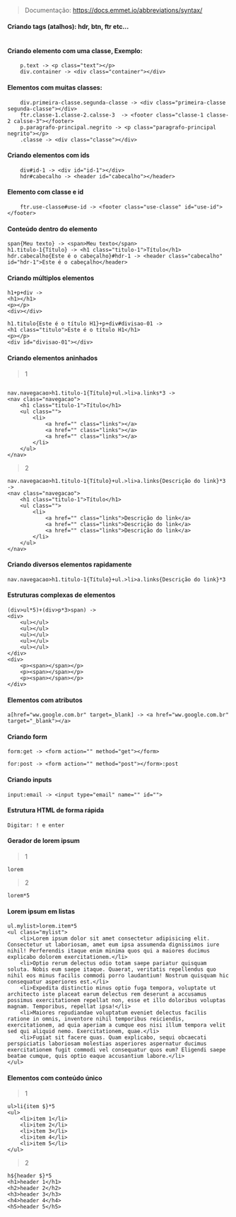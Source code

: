 > Documentação: https://docs.emmet.io/abbreviations/syntax/

#### Criando tags (atalhos): hdr, btn, ftr etc...
````

````
#### Criando elemento com uma classe, Exemplo:
````
    p.text -> <p class="text"></p>
    div.container -> <div class="container"></div>
````

#### Elementos com muitas classes:
````
    div.primeira-classe.segunda-classe -> <div class="primeira-classe segunda-classe"></div>
    ftr.classe-1.classe-2.calsse-3  -> <footer class="classe-1 classe-2 calsse-3"></footer>
    p.paragrafo-principal.negrito -> <p class="paragrafo-principal negrito"></p>
    .classe -> <div class="classe"></div>
````

#### Criando elementos com ids
````
    div#id-1 -> <div id="id-1"></div>
    hdr#cabecalho -> <header id="cabecalho"></header>
````

#### Elemento com classe e id
````
    ftr.use-classe#use-id -> <footer class="use-classe" id="use-id"></footer>
````

#### Conteúdo dentro do elemento
````
span{Meu texto} -> <span>Meu texto</span>
h1.titulo-1{Título} -> <h1 class="titulo-1">Título</h1>
hdr.cabecalho{Este é o cabeçalho}#hdr-1 -> <header class="cabecalho" id="hdr-1">Este é o cabeçalho</header>
````

#### Criando múltiplos elementos
````
h1+p+div -> 
<h1></h1>
<p></p>
<div></div>

h1.titulo{Este é o título H1}+p+div#divisao-01 ->
<h1 class="titulo">Este é o título H1</h1>
<p></p>
<div id="divisao-01"></div>
````

#### Criando elementos aninhados
> 1
````

nav.navegacao>h1.titulo-1{Título}+ul.>li>a.links*3 ->
<nav class="navegacao">
    <h1 class="titulo-1">Título</h1>
    <ul class="">
        <li>
            <a href="" class="links"></a>
            <a href="" class="links"></a>
            <a href="" class="links"></a>
        </li>
    </ul>
</nav>
````
> 2
````
nav.navegacao>h1.titulo-1{Título}+ul.>li>a.links{Descrição do link}*3 ->
<nav class="navegacao">
    <h1 class="titulo-1">Título</h1>
    <ul class="">
        <li>
            <a href="" class="links">Descrição do link</a>
            <a href="" class="links">Descrição do link</a>
            <a href="" class="links">Descrição do link</a>
        </li>
    </ul>
</nav>
````

#### Criando diversos elementos rapidamente
````
nav.navegacao>h1.titulo-1{Título}+ul.>li>a.links{Descrição do link}*3
````

#### Estruturas complexas de elementos
````
(div>ul*5)+(div>p*3>span) ->
<div>
    <ul></ul>
    <ul></ul>
    <ul></ul>
    <ul></ul>
    <ul></ul>
</div>
<div>
    <p><span></span></p>
    <p><span></span></p>
    <p><span></span></p>
</div>

````

#### Elementos com atributos
````
a[href="ww.google.com.br" target=_blank] -> <a href="ww.google.com.br" target="_blank"></a>

````

#### Criando form
````
form:get -> <form action="" method="get"></form>

for:post -> <form action="" method="post"></form>:post

````

#### Criando inputs
````
input:email -> <input type="email" name="" id="">

````

#### Estrutura HTML de forma rápida
````
Digitar: ! e enter
````

#### Gerador de lorem ipsum
> 1
````
lorem
````
> 2
````
lorem*5
````

#### Lorem ipsum em listas
````
ul.mylist>lorem.item*5 
<ul class="mylist">
    <li>Lorem ipsum dolor sit amet consectetur adipisicing elit. Consectetur ut laboriosam, amet eum ipsa assumenda dignissimos iure nihil! Perferendis itaque enim minima quos qui a maiores ducimus explicabo dolorem exercitationem.</li>
    <li>Optio rerum delectus odio totam saepe pariatur quisquam soluta. Nobis eum saepe itaque. Quaerat, veritatis repellendus quo nihil eos minus facilis commodi porro laudantium! Nostrum quisquam hic consequatur asperiores est.</li>
    <li>Expedita distinctio minus optio fuga tempora, voluptate ut architecto iste placeat earum delectus rem deserunt a accusamus possimus exercitationem repellat non, esse et illo doloribus voluptas magnam. Temporibus, repellat ipsa!</li>
    <li>Maiores repudiandae voluptatum eveniet delectus facilis ratione in omnis, inventore nihil temporibus reiciendis, exercitationem, ad quia aperiam a cumque eos nisi illum tempora velit sed qui aliquid nemo. Exercitationem, quae.</li>
    <li>Fugiat sit facere quas. Quam explicabo, sequi obcaecati perspiciatis laboriosam molestias asperiores aspernatur ducimus exercitationem fugit commodi vel consequatur quos eum? Eligendi saepe beatae cumque, quis optio eaque accusantium labore.</li>
</ul>
````

#### Elementos com conteúdo único
> 1
````
ul>li{item $}*5
<ul>
    <li>item 1</li>
    <li>item 2</li>
    <li>item 3</li>
    <li>item 4</li>
    <li>item 5</li>
</ul>
````
> 2
````
h${header $}*5
<h1>header 1</h1>
<h2>header 2</h2>
<h3>header 3</h3>
<h4>header 4</h4>
<h5>header 5</h5>
````

#### 
````

````



